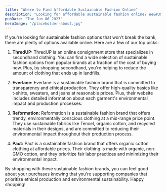 ```yaml
---
title: "Where to Find Affordable Sustainable Fashion Online"
description: "Looking for affordable sustainable fashion online? We&#39;ve got you covered with our top recommendations for sustainable fashion brands."
pubDate: "Tue Jun 06 2023"
heroImage: "/placeholder-about.jpg"
---
```


If you&#39;re looking for sustainable fashion options that won&#39;t break the bank, there are plenty of options available online. Here are a few of our top picks:

1. **ThredUP:** ThredUP is an online consignment store that specializes in secondhand clothing. You can find a wide selection of sustainable fashion options from popular brands at a fraction of the cost of buying new. Plus, by shopping secondhand, you&#39;re helping to reduce the amount of clothing that ends up in landfills.

2. **Everlane:** Everlane is a sustainable fashion brand that is committed to transparency and ethical production. They offer high-quality basics like t-shirts, sweaters, and jeans at reasonable prices. Plus, their website includes detailed information about each garment&#39;s environmental impact and production processes.

3. **Reformation:** Reformation is a sustainable fashion brand that offers trendy, environmentally conscious clothing at a mid-range price point. They use sustainable fabrics like Tencel, organic cotton, and recycled materials in their designs, and are committed to reducing their environmental impact throughout their production process.

4. **Pact:** Pact is a sustainable fashion brand that offers organic cotton clothing at affordable prices. Their clothing is made with organic, non-GMO cotton, and they prioritize fair labor practices and minimizing their environmental impact.

By shopping with these sustainable fashion brands, you can feel good about your purchases knowing that you&#39;re supporting companies that prioritize ethical production and environmental sustainability. Happy shopping!